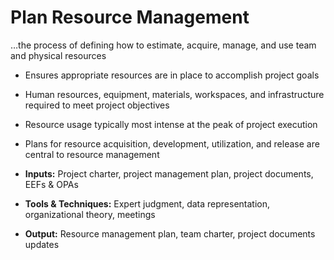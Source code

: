 # Plan Resource Management

…the process of defining how to estimate, acquire, manage, and use team and physical resources 

- Ensures appropriate resources are in place to accomplish project goals 
- Human resources, equipment, materials, workspaces, and infrastructure required to meet project objectives 
- Resource usage typically most intense at the peak of project execution 
- Plans for resource acquisition, development, utilization, and release are central to resource management 

- **Inputs:** Project charter, project management plan, project documents, EEFs & OPAs 
- **Tools & Techniques:** Expert judgment, data representation, organizational theory, meetings 
- **Output:** Resource management plan, team charter, project documents updates 